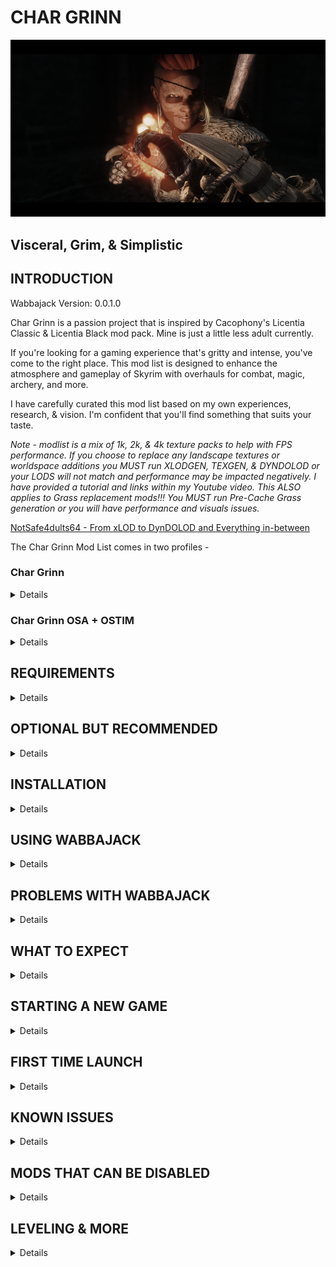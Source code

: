 # CHAR GRINN

![Char Grinn Title Image](https://github.com/notsafeadults64/CharGrinn_Modlist/blob/main/CharGrinn_GH01.png)

## Visceral, Grim, & Simplistic

## INTRODUCTION

Wabbajack Version: 0.0.1.0

Char Grinn is a passion project that is inspired by Cacophony's Licentia Classic & Licentia Black mod pack.  Mine is just a little less adult currently.

If you're looking for a gaming experience that's gritty and intense, you've come to the right place. This mod list is designed to enhance the atmosphere and gameplay of Skyrim with overhauls for combat, magic, archery, and more.

I have carefully curated this mod list based on my own experiences, research, & vision.  I'm confident that you'll find something that suits your taste.

_Note - modlist is a mix of 1k, 2k, & 4k texture packs to help with FPS performance.  If you choose to replace any landscape textures or worldspace additions you MUST run XLODGEN, TEXGEN, & DYNDOLOD or your LODS will not match and performance may be impacted negatively.  I have provided a tutorial and links within my Youtube video.  This ALSO applies to Grass replacement mods!!!  You MUST run Pre-Cache Grass generation or you will have performance and visuals issues._

[NotSafe4dults64 - From xLOD to DynDOLOD and Everything in-between](https://youtu.be/BxHFQaiIVus)

The Char Grinn Mod List comes in two profiles -

### Char Grinn
<details>
Current ESM + ESP total: 246

This profile is for mature audiences and contains nudity and violence. It's not for the faint of heart, but if you're looking for a gaming experience that's raw and unfiltered, this is the profile for you.

- [Load Order Library - Char Grinn NSFW Modlist and Load Order](https://loadorderlibrary.com/lists/char-grinn-1)

- BodySlide_Output
- Nemesis_Output

</details>

### Char Grinn OSA + OSTIM
<details>
Current ESM + ESP total: 252
	
If you're 18+ and looking for something even more intense, the Char Grinn NSFW profile is for you. It contains nudity, sexual content, and violence.  Please use discretion when choosing to use this profile.

- [Load Order Library - Char Grinn Modlist and Load Order](https://loadorderlibrary.com/lists/char-grinn-nsfw)

_Note: This profile uses the following for animations and bodyslides_

- [NSFW] BodySlide_Output - adds different presets
- [NSFW] Nemesis_Output - adds skimpy clothing

</details>

## REQUIREMENTS
<details>

- [Nexus Premium Account](https://forums.nexusmods.com/index.php?/store/category/1-premium-membership/)
- [LoversLab Account](https://www.loverslab.com/)

</details>

## OPTIONAL BUT RECOMMENDED

<details>

Char Grinn Modlist was built around the following mods which GREATLY improve overall performance and gameplay.  Playing Char Grinn without these mods may result in fluctating FPS and lack of animations playing.

- [PureDark's Patreon](https://www.patreon.com/PureDark/) Skyrim Upscaler
- [Ershin's Patreon](https://www.patreon.com/Ershin/)  Open Animation Replacer 

</details>

##  INSTALLATION
<details>
###  Installing Microsoft Visual C++ Redistributable Package

The _Microsoft Visual C++_ redistributable package is required for _Mod Organizer 2_ and you can download it from _Microsoft._ Download the x64 version under "Visual Studio 2015, 2017 and 2019" [here](https://aka.ms/vs/16/release/vc_redist.x64.exe).

###  Steam Config

**Change Steam's Update Behavior**

To ensure that _Steam_ does not automatically update _Skyrim_ for you and lock you out of playing your _Wabbajack_ modlist(s), open the Properties window of _Skyrim AE_ in _Steam_, navigate to the Updates tab and change Automatic updates to _Only update this game when I launch it_. You should also disable the _Steam Cloud_. It is incompatible with the profile-specific saves of a _Wabbajack_ modlist.

**Set the Game language to English**

_Wabbajack_ will check your game files and make sure that your installed version is the same as my installed version. This also means that any other language than English will fail the installation. You can change the game's language in the Properties window as mentioned above. It may be required to verify your files afterward.

**Install Skyrim** 

The _Anniversary Edition_ upgrade is required. No exceptions will be made. If you do not have the game installed, do so and launch the vanilla game to download all _Creation Club_ content available with the upgrade. If for some reason you have problems with your _Steam_ installation, you may need to verify the local content as described in _Steam's_ documentation.

If you didn't see / do the step in the image below when you first launch Skyrim AE, then you either don't have the AE DLC or you missed this step.  Verify your Steam files for Skyrim AE which _should_ correct this for you. 

[Skyrim Anniversary Edition Download prompt](https://preview.redd.it/nt92sg8mdxy71.png?width=3840&format=png&auto=webp&v=enabled&s=4ab3b1b975064119797409185cedd9dfc5c5e5e7)

_Source: [Reddit Post](https://www.reddit.com/r/skyrim/comments/qrgion/screenshots_on_xbox_series_x/)_

**Do Not Use Any Part of This List in a Protected Folder**

This includes `Program Files,` `Program Files (x86)`, `Downloads`, `Documents`, the `Desktop` or any other folders that _Windows_ considers "Protected" (essential to the operating system). If the _Wabbajack_ folder, the _Skyrim Special Edition_ folder, the _Steam_ folder, the modlist folder or the downloads folder are in any of these directories, the modlist will not function properly. Relocate offending folders to a non-Protected location such as the root directory of one of your drives. (D:\ for example.)

**Do Not Use Any Protected Folders inside of OneDrive**

You will experience unusual behavior if your `My Games` folder (usually in the `Documents` folder) is part of a _OneDrive_ Cloud Folder. You will need to relocate it or disable _OneDrive._ There are no exceptions.

**Make Exceptions for Anti-Malware Programs**

Exclude antivirus and anti-malware programs from monitoring three directories: those containing the _Wabbajack_ app, the _Skyrim Special Edition_ game folder, and the directory in which you wish to install the modlist. _Wabbajack_ and _Mod Organizer 2_ both use low-level file system virtualization which most anti-malware programs falsely detect as malicious. 

Particularly intrusive malware solutions such as _Bitdefender_ and _Webroot_ don't propery respect exclusions and cannot be completely disabled -- they must be fully uninstalled. Please consider avoiding third-party anti-malware solutions and relying on _Windows Defender,_ which is more compatible with the applications used to install and play _Wabbajack_ modlists. 

**Set Pagefile to 40GB Or Above**

This can be accomplished in the System Settings for Windows. It is recommended to set the minimum and maximum pagefile size to `40,960` all on one solid state drive as mentioned above. MOre than one pagefile is not needed so long as it is large enough and located on a fast enough drive.

**Ensure Enough Free Storage Space**

As of this writing (03/15/2023) approximately **20GB** is required for the `Steam` folder, **350 GB** for the downloads folder, and **200GB** for the modlist folder. These do not all need to be on the same drive. Approximately **30GB** of free space is required on your `Windows` drive and **30GB** additional free space on your `Wabbajack` drive to leave room for temporary files, patches, and caches. Finally, never reduce the free space on any drive below **15%** (the bar in _File Manager_ will turn red) or you will suffer severe performance problems.
</details>
 
##  USING WABBAJACK
<details>

The download and installation process can take a very long time depending on your system specs. 

It is advised to have ALL relevant folders (for `Wabbajack.exe`, `Steam`, the modlist folder, and the downloads folder) on a solid state drive. Do not place any of these folders on a hard disk drive, flash drive, or external drive of any kind. After the list is installed, you can relocate **only** the downloads folder to such a drive (or delete it, but that may make updating difficult).
</details>


##  PROBLEMS WITH WABBAJACK
<details>

There are a lot of different scenarios where _Wabbajack_ will produce an error. Re-run _Wabbajack_ before seeking assistance. _Wabbajack_ will only download and reinstall the bare minimum necessary to get the modlist working. 

**DO NOT CONTACT MOD AUTHORS DIRECTLY.**

I, NotSafeForAdults64 (aka deathonstilts), fully accept any responsibility for difficulties with this list and any conflicts I introduce, so please do not question mod authors on the _Nexus_, _Lover's Lab_, _Vector Plexus_ or any other site about bugs that may result from this lists' use. Direct your questions to me, not the innocent mod authors who should never be expected to support a modlist setup.

**Various files beginning with "cc" and ending with "esl" or "esm" failed to download.**

You did not purchase the $20 upgrade to Skyrim. This is not negotiable. Purchase it, verify it, delete it and re-download it if necessary, and try again.  

Again, if you don't / didn't see the below you don't have the AE version installed.

[Skyrim Anniversary Edition Download prompt](https://preview.redd.it/nt92sg8mdxy71.png?width=3840&format=png&auto=webp&v=enabled&s=4ab3b1b975064119797409185cedd9dfc5c5e5e7)

_Source: [Reddit Post](https://www.reddit.com/r/skyrim/comments/qrgion/screenshots_on_xbox_series_x/)_

**Could not download x:**

Some Internet providers have difficulty accessing the servers which host the files comprising the list. Try using a VPN (Virtual Private Network) with a terminus set to the United States. Free options include _ProtonVPN_ and _Cloudflare WARP._ If a download gets interrupted, you may need to delete all corrupt local copies before trying again.

**Wabbajack could not find m-Cy game folder:**

Char Grinn will not work with a GOG or pirated version of the game. If you own the game on _Steam,_ go back to the Installation step. If this still doesn't work, ensure that you are not running Wabbajack as an Administrator. **DO NOT ASK FOR HELP WITH PIRATED GAMES.**

**MEGA download cap exceeded.**

This shouldn't happen unless you download the list multiple times or download multiple _Wabbajack_ lists. I can't support circumventing MEGA's bandwith restrictions so either sign up for an account or wait for the timeout to expire.

</details>

##  WHAT TO EXPECT
<details>
In an effort to stabilize this modlist it was installed on two different builds.  While YMMV, feel free to use the following as a baseline prior to installing.

### Note - FPS averages provided below are based on my personal experience and should only be used as a reference and NOT the gospel :)

Alienware (2019) Gaming Desktop
- Ryzen 7 3800X 3.89 GHz
- 32 GB RAM
- 1 TB SSD
- Radeon RX 5700 XT @ 8 GB
	- 45+/- fps 1920 x 1080 (Skyrim Upscaler FSR2 - off)
	- 55+/- fps 1920 x 1080 (Skyrim Upscaler FSR2 - on)
	- 25+/- fps 2560 x 1440 (Skyrim Upscaler FSR2 - off)
	- 40+/- fps 2560 x 1440 (Skyrim Upscaler FSR2 - on)
	- 20+/- fps 3440 x 1440 (Skyrim Upscaler FSR2 - off) w/ external monitor
	- 30+/- fps 3440 x 1440 (Skyrim Upscaler FSR2 - on) w/ external monitor
	
Asus ROG G15 (2021) Gaming Laptop
- Ryzen 9 5900HS 
- 24 GB RAM
- 1 TB SSD
- GeForce RTX 3070 @ 8 GB
	- 50+/- fps 1920 x 1080 (Skyrim Upscaler DLSS - off)
	- 60+/- fps 1920 x 1080 (Skyrim Upscaler DLSS - on)
	- 35+/- fps 2560 x 1440 (Skyrim Upscaler DLSS - off)
	- 45+/- fps 2560 x 1440 (Skyrim Upscaler DLSS - on)
	- 20+/- fps 3440 x 1440 (Skyrim Upscaler DLSS - off) w/ external monitor
	- 30+/- fps 3440 x 1440 (Skyrim Upscaler DLSS - on) w/ external monitor

</details>


##  STARTING A NEW GAME
<details>

The following steps are REQUIRED if playing the modlist in its' current iteration.  Failure to execute the steps below *MAY* impact your game further down the line making it CTD with no resolution to fix!!  It may seem like a lot to do, but it's actually a fairly quick process.

_Note: Times provided below are based on my personal experience and should only be used as a reference and NOT the gospel :)_

 - 01m 45s: MO2 Launch to Skyrim Main Menu
 - 00m 20s: New to RaceMenu
 - 02m 00s: RaceMenu to Final Install Message
 - 02m 00s: MCM Recorder Profile: NSAF64_Base to complete
 - 00m 20s: Alternate Start Bed to Initial Location Load
 - 00m 20s: MCM Recorder Profile: NSAF64_Before You Begin
 
</details>

 ##  FIRST TIME LAUNCH
<details>

01. Open Mod Organizer 2 (aka MO2)
02. Select your Char Grinn profile (using *Char Grinn* for this example)
03. Select *Run* in MO2 to start the game
04. Once in Skyrim, select *New*
05. Create & Name your character in RaceMenu (loads automatically)
06. Get some coffee & allow on-screen messages to completely disappear before touching your controls!
	- Note: Game will 'Autosave' during this process'
07. Select *OK* to all pop-up message windows
08. Open the System Menu and select *Mod Configuration*
09. Scroll down to *MCM Recorder*
10. Select *NSAF64_Base* and follow pop-up message windows
11. Step away from the controls!
12. Allow *NSAF64_Base* to complete and all on-screen messages to disappear
13. Select *OK* to all pop-up message windows
14. Go to the Merdia State and select your origin.
15. Sleep in the bed (unless you selected the _Escape from this cell_ option).
	- Note: Vanilla Start is *NOT* tested and should not be selected.
16. Unpause screen once your location loads (you will switch to 1st person).
17. Select difficulty level for *Moonlight Tales*
18. On-Screen message will state *Sunhelm: Started*, find a nearby bed to finish this setup.  
19. Select *OK* after you wake.
20. Open the System Menu and select *Mod Configuration*
21. Scroll down to *MCM Recorder*
22. Select *NSAF64_Before You Begin* and follow pop-up message windows.
23. Once all on-screen messages and pop-up windows are gone, press the BACKSPACE key for Immersive Equipment Display (IED) options.
24. In Display Manager, select the NSAF64_Presets and click APPLY
25. In Gear positioning, select the NSAF64_Presets and click APPLY.  Press ESC to close IED.
26. SAVE YOUR GAME and EXIT Skyrim.
27. Launch Char Grinn profile again through MO2
28. Load your game and start your journey!!

</details>


##  KNOWN ISSUES
<details>
	
Please remember that this is an ALPHA build.  Bugs, glitches, and other undesirables may occur during your playthrough of this modlist.  Some are just expected due to the age of the game engine and the amount of mods piled on top.  I will help where I can and will enlist the assistance of others in the community to help resolve what is possible.

============================================================================================
	
I CAN'T MOVE or KEYBOARD / MOUSE UNREPONSIVE!!!

If you're not a Gamepad user, make sure to disable GamePad++ before starting the game.

No doubt that you will want to customize the Char Grinn modlist to fit your preferred playstyle.  This is encouraged, however, the following mods have caused random CTDs (Crash to Desktop) during my personal test playthrough.  This is NOT a negative review of these mods, in fact, I WANTED these in my modlist.  They just didn't play well with something I wanted more.
	
============================================================================================

If you figure out the root cause of the CTD, please share!  My goal is to have a running list of any known mods to clash with this modlist.

- [IMMERSIVE PATROLS SE](https://www.nexusmods.com/skyrimspecialedition/mods/718) Random CTD
- [ORDINARY WOMEN SE](https://www.nexusmods.com/skyrimspecialedition/mods/12376) Random CTD
- [NITHI NPC REPLACEMENTS](https://www.nexusmods.com/users/17024379) Naked and/or invisible NPCs
- [MINIMAP](https://www.nexusmods.com/skyrimspecialedition/mods/49490) Repeatable CTD in a few dungeons

The following mod(s) are added for effect and should only be utilized for atmospheric screenshots.  However, I like to live dangerously and use it for most places :p
	
- [Craftable Shadow Torch SSE and VR](https://www.nexusmods.com/skyrimspecialedition/mods/64580)
	- Crashes within certain dungeons due to a shadow error.
	- Known to crash in Bleak Falls Barrow & Fell Glow Keep
	
</details>

##  MODS THAT CAN BE DISABLED
<details>
	
These mods were added based on my preferences and playstyle.  You are more than welcome to disable these mods, just do so BEFORE starting your game!!

- [GamePad Plus Plus](https://www.nexusmods.com/skyrimspecialedition/mods/27007)
	- I use a combiniation of GamePad + Keyboard, this mod allows you to assign keys to combo GamePad buttons.
- [LamasTinyHud](https://www.nexusmods.com/skyrimspecialedition/mods/82545)
	- Preferred over iEquip due to ease of use for me.  Again, personal preference!
- [Craftable Shadow Torch SSE and VR](https://www.nexusmods.com/skyrimspecialedition/mods/64580)
	- Completely optional mod and can be disabled if you don't plan to use it.
	
</details>

## LEVELING & MORE
<details>
	
The following mods impact overall leveling & timescales.  Feel free to adjust to your preferred setup through their respective MCM menus in the game -

- [Leveling Freedom](https://www.nexusmods.com/skyrimspecialedition/mods/69589)
	- Adjusts how quickly you level up your character.  Char Grinn uses the 2nd slowest option.
- [Dynamic Timescale SE](https://www.nexusmods.com/skyrimspecialedition/mods/18922)
	- Adjusts the timescale based on combat, location, and other factors.
	
	
</details>

	
 
